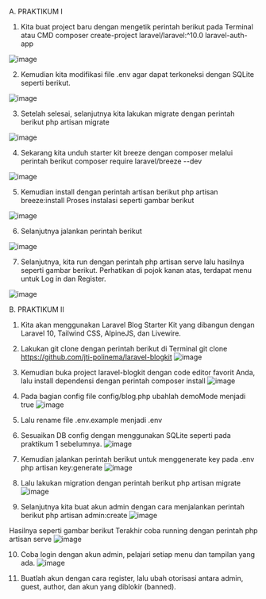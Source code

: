 A.	PRAKTIKUM I
1.	Kita buat project baru dengan mengetik perintah berikut pada Terminal atau CMD composer create-project laravel/laravel:^10.0 laravel-auth-app
   
![image](https://github.com/user-attachments/assets/d26a04cc-cba6-43ca-9190-09e585617938)
 
2.	Kemudian kita modifikasi file .env agar dapat terkoneksi dengan SQLite seperti berikut.
   
![image](https://github.com/user-attachments/assets/20df908d-7498-420e-ba9e-d63967233719)

3.	Setelah selesai, selanjutnya kita lakukan migrate dengan perintah berikut php artisan migrate
   
![image](https://github.com/user-attachments/assets/48064785-be44-48f7-aa30-d507316c0ca4)

4.	Sekarang kita unduh starter kit breeze dengan composer melalui perintah berikut composer require laravel/breeze --dev
   
![image](https://github.com/user-attachments/assets/7d946f7f-764b-4dd1-b571-09df921d3c27)

5.	Kemudian install dengan perintah artisan berikut php artisan breeze:install Proses instalasi seperti gambar berikut
    
![image](https://github.com/user-attachments/assets/7e9075c3-4adb-4f1f-add4-8ff1a17fce65)

6.	Selanjutnya jalankan perintah berikut
   
![image](https://github.com/user-attachments/assets/4364cf2e-6673-4a9d-b3d8-1bf897a85599)

7.	Selanjutnya, kita run dengan perintah php artisan serve lalu hasilnya seperti gambar berikut. Perhatikan di pojok kanan atas, terdapat menu untuk Log in dan Register.
   
![image](https://github.com/user-attachments/assets/5720f311-cca9-475c-a87c-72ac30e6059e)

B.	PRAKTIKUM II
1.	Kita akan menggunakan Laravel Blog Starter Kit yang dibangun dengan Laravel 10, Tailwind CSS, AlpineJS, dan Livewire.
2.	Lakukan git clone dengan perintah berikut di Terminal 
git clone https://github.com/jti-polinema/laravel-blogkit 
![image](https://github.com/user-attachments/assets/cda0ceab-9697-479f-b1cf-5a16223d3a6a)

3.	Kemudian buka project laravel-blogkit dengan code editor favorit Anda, lalu install dependensi dengan perintah composer install
![image](https://github.com/user-attachments/assets/38927690-ef50-4f67-b4e2-736ed2a967fc)

4.	Pada bagian config file config/blog.php ubahlah demoMode menjadi true
![image](https://github.com/user-attachments/assets/6491aaf4-8474-4d31-afa2-17465cd739b2)

5.	Lalu rename file .env.example menjadi .env 
6.	Sesuaikan DB config dengan menggunakan SQLite seperti pada praktikum 1 sebelumnya. 
![image](https://github.com/user-attachments/assets/5d5bca40-1c4b-40af-b118-064bf2bfcfc2)

7.	Kemudian jalankan perintah berikut untuk menggenerate key pada .env 
php artisan key:generate 
![image](https://github.com/user-attachments/assets/a4daaff9-fd34-4875-896b-73421d71fcff)
 
8.	Lalu lakukan migration dengan perintah berikut php artisan migrate 
![image](https://github.com/user-attachments/assets/2dd8684d-5f87-4d14-b474-0beef65c6bdd)
 
9.	Selanjutnya kita buat akun admin dengan cara menjalankan perintah berikut php artisan admin:create 
![image](https://github.com/user-attachments/assets/687e659d-ab11-4b00-8ab0-a443e9e650c4)

Hasilnya seperti gambar berikut Terakhir coba running dengan perintah php artisan serve 
![image](https://github.com/user-attachments/assets/b98ea87d-0947-423d-867b-9b77faf79481)

10.	Coba login dengan akun admin, pelajari setiap menu dan tampilan yang ada.
![image](https://github.com/user-attachments/assets/c9a71502-1b0b-4cab-91da-fb2df6fc6672)

11.	Buatlah akun dengan cara register, lalu ubah otorisasi antara admin, guest, author, dan akun yang diblokir (banned).


